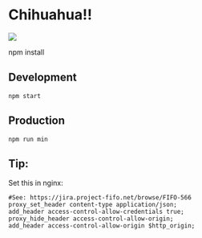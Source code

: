 # Chihuahua!!

<img src = "http://www.strangefunkidz.com/images/content/124114.jpg" />

npm install

## Development
    npm start

## Production
    npm run min


## Tip:
Set this in nginx:

    #See: https://jira.project-fifo.net/browse/FIFO-566
    proxy_set_header content-type application/json;
    add_header access-control-allow-credentials true;
    proxy_hide_header access-control-allow-origin;
    add_header access-control-allow-origin $http_origin;